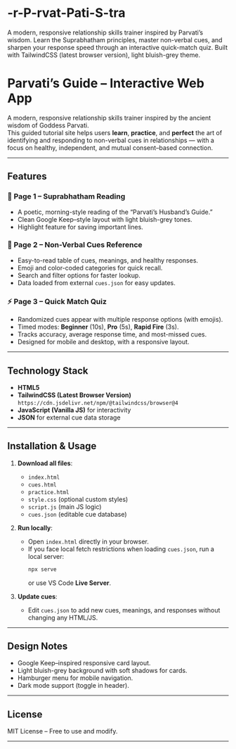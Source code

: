 # -r-P-rvat-Pati-S-tra
A modern, responsive relationship skills trainer inspired by Parvati’s wisdom. Learn the Suprabhatham principles, master non-verbal cues, and sharpen your response speed through an interactive quick-match quiz. Built with TailwindCSS (latest browser version), light bluish-grey theme.

# Parvati’s Guide – Interactive Web App

A modern, responsive relationship skills trainer inspired by the ancient wisdom of Goddess Parvati.  
This guided tutorial site helps users **learn**, **practice**, and **perfect** the art of identifying and responding to non-verbal cues in relationships — with a focus on healthy, independent, and mutual consent–based connection.

---

## Features

### 📖 Page 1 – Suprabhatham Reading
- A poetic, morning-style reading of the “Parvati’s Husband’s Guide.”
- Clean Google Keep–style layout with light bluish-grey tones.
- Highlight feature for saving important lines.

### 👀 Page 2 – Non-Verbal Cues Reference
- Easy-to-read table of cues, meanings, and healthy responses.
- Emoji and color-coded categories for quick recall.
- Search and filter options for faster lookup.
- Data loaded from external `cues.json` for easy updates.

### ⚡ Page 3 – Quick Match Quiz
- Randomized cues appear with multiple response options (with emojis).
- Timed modes: **Beginner** (10s), **Pro** (5s), **Rapid Fire** (3s).
- Tracks accuracy, average response time, and most-missed cues.
- Designed for mobile and desktop, with a responsive layout.

---

## Technology Stack
- **HTML5**
- **TailwindCSS (Latest Browser Version)**  
  `https://cdn.jsdelivr.net/npm/@tailwindcss/browser@4`
- **JavaScript (Vanilla JS)** for interactivity
- **JSON** for external cue data storage

---

## Installation & Usage

1. **Download all files**:
   - `index.html`
   - `cues.html`
   - `practice.html`
   - `style.css` (optional custom styles)
   - `script.js` (main JS logic)
   - `cues.json` (editable cue database)

2. **Run locally**:
   - Open `index.html` directly in your browser.
   - If you face local fetch restrictions when loading `cues.json`, run a local server:
     ```bash
     npx serve
     ```
     or use VS Code **Live Server**.

3. **Update cues**:
   - Edit `cues.json` to add new cues, meanings, and responses without changing any HTML/JS.

---

## Design Notes
- Google Keep–inspired responsive card layout.
- Light bluish-grey background with soft shadows for cards.
- Hamburger menu for mobile navigation.
- Dark mode support (toggle in header).

---

## License
MIT License – Free to use and modify.

---

